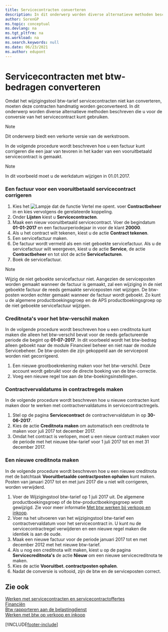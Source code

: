 ```yaml
---
title: Servicecontracten converteren
description: In dit onderwerp worden diverse alternatieve methoden beschreven die u kunt gebruiken om servicecontracten te converteren die btw-bedragen bevatten.
author: SorenGP
ms.topic: conceptual
ms.devlang: na
ms.tgt_pltfrm: na
ms.workload: na
ms.search.keywords: null
ms.date: 06/23/2021
ms.author: edupont
---
```

# <a name="convert-service-contracts-that-include-vat-amounts"></a>Servicecontracten met btw-bedragen converteren
Omdat het wijzigingstool btw-tarief servicecontracten niet kan converteren, moeten deze contracten handmatig worden geconverteerd. In dit onderwerp worden diverse alternatieve methoden beschreven die u voor de conversie van het servicecontract kunt gebruiken.  

> [!NOTE]  
>  Dit onderwerp biedt een verkorte versie van de werkstroom.  

 In de volgende procedure wordt beschreven hoe u een factuur kunt corrigeren die een jaar van tevoren in het kader van een vooruitbetaald servicecontract is gemaakt.  

> [!NOTE]  
>  In dit voorbeeld moet u de werkdatum wijzigen in 01.01.2017.  

### <a name="to-correct-an-invoice-for-a-prepaid-service-contract"></a>Een factuur voor een vooruitbetaald servicecontract corrigeren
1. Kies het ![Lampje dat de functie Vertel me opent.](media/ui-search/search_small.png "Vertel me wat u wilt doen") voer **Contractbeheer** in en kies vervolgens de gerelateerde koppeling.  
2. Onder **Lijsten** kiest u **Servicecontracten**.  
3. Maak een nieuw vooruitbetaald servicecontract. Voer de begindatum **01-01-2017** en een factuurperiodejaar in voor de klant **20000**.  
4. Als u het contract wilt tekenen, kiest u de actie **Contract tekenen**.  
5. Een servicefactuur maken.
6. De factuur wordt vermeld als een niet geboekte servicefactuur. Als u de servicefactuur wilt weergeven, kiest u de actie **Service**, de actie **Contractbeheer** en tot slot de actie **Servicefacturen**.  
7. Boek de servicefactuur.  

> [!NOTE]  
>  Wijzig de niet geboekte servicefactuur niet. Aangezien de serviceposten worden gemaakt wanneer de factuur is gemaakt, zal een wijziging in de niet geboekte factuur de reeds gemaakte serviceposten niet wijzigen. De btw-posten worden echter gemaakt wanneer de factuur wordt geboekt. Zo kunt u de algemene productboekingsgroep en de APS productboekingsgroep op de niet geboekte servicefactuur wijzigen.  

### <a name="to-create-a-credit-memo-for-vat-difference"></a>Creditnota's voor het btw-verschil maken
In de volgende procedure wordt beschreven hoe u een creditnota kunt maken die alleen het btw-verschil bevat voor de reeds gefactureerde periode die begint op **01-07-2017**. In dit voorbeeld wordt het btw-bedrag alleen geboekt naar de module Financieel beheer en niet naar de module Servicebeheer. De btw-posten die zijn gekoppeld aan de servicepost worden niet gecorrigeerd.  

1. Een nieuwe grootboekrekening maken voor het btw-verschil. Deze account wordt gebruikt voor de directe boeking van de btw-correctie.  
2. Voeg een nieuwe regel toe aan de btw-boekingsinstellingen.  

### <a name="to-create-contract-expiration-dates-in-contract-lines"></a>Contractvervaldatums in contractregels maken
In de volgende procedure wordt beschreven hoe u nieuwe contracten kunt maken door te werken met contractvervaldatums in servicecontractregels.  

1. Stel op de pagina **Servicecontract** de contractvervaldatum in op **30-06-2017**.  
2. Kies de actie **Creditnota maken** om automatisch een creditnota te maken voor juli 2017 tot december 2017.  
3. Omdat het contract is verlopen, moet u een nieuw contract maken voor de periode met het nieuwe btw-tarief voor 1 juli 2017 tot en met 31 december 2017.  

### <a name="to-create-a-new-credit-memo"></a>Een nieuwe creditnota maken
In de volgende procedure wordt beschreven hoe u een nieuwe creditnota met de batchtaak **Vooruitbetaalde contractposten ophalen** kunt maken. Posten van januari 2017 tot en met juni 2017 die u niet wilt corrigeren, worden verwijderd.  

1. Voer de Wijzigingstool btw-tarief op 1 juli 2017 uit. De algemene productboekingsgroep of de btw-productboekingsgroep wordt gewijzigd. Zie voor meer informatie [Met btw werken bij verkoop en inkoop](finance-work-with-vat.md).  
2. Voer na het uitvoeren van het wijzigingstool btw-tarief een contractvervaldatum voor het servicecontract in. U kunt nu de servicecontractregel verwijderen en een nieuwe regel maken die identiek is aan de oude.  
3. Maak een nieuwe factuur voor de periode januari 2017 tot en met december 2012 met het nieuwe btw-tarief.  
4. Als u nog een creditnota wilt maken, kiest u op de pagina **Servicecreditnota's** de actie **Nieuw** om een nieuwe servicecreditnota te maken.  
5. Kies de actie **Vooruitbet. contractposten ophalen**.  
6. Nadat de conversie is voltooid, zijn de btw en de serviceposten correct.  

## <a name="see-also"></a>Zie ook
[Werken met servicecontracten en servicecontractoffertes](service-how-to-create-service-contracts-and-service-contract-quotes.md)  
[Financiën](finance.md)  
[Btw rapporteren aan de belastingdienst](finance-how-report-vat.md)  
[Werken met btw op verkoop en inkoop](finance-work-with-vat.md)  


[!INCLUDE[footer-include](includes/footer-banner.md)]
